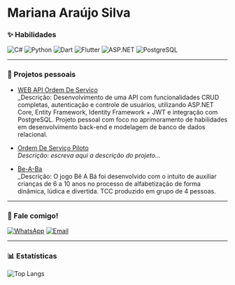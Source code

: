 # Mariana Araújo Silva

### ✨ Habilidades
![C#](https://img.shields.io/badge/C%23-FF8DAA?style=for-the-badge&logo=c-sharp&logoColor=4B0082)
![Python](https://img.shields.io/badge/Python-87CEEB?style=for-the-badge&logo=python&logoColor=003366)
![Dart](https://img.shields.io/badge/Dart-BAA0FF?style=for-the-badge&logo=dart&logoColor=4B0082)
![Flutter](https://img.shields.io/badge/Flutter-7FDBFF?style=for-the-badge&logo=flutter&logoColor=003366)
![ASP.NET](https://img.shields.io/badge/ASP.NET-CDA0DD?style=for-the-badge&logo=dotnet&logoColor=4B0082)
![PostgreSQL](https://img.shields.io/badge/PostgreSQL-FFB7B2?style=for-the-badge&logo=postgresql&logoColor=4B0082)

---

### 🌷 Projetos pessoais
- [WEB API Ordem De Serviço](https://github.com/mari-arujjo/API-Ordem-De-Servico)  
  _Descrição: Desenvolvimento de uma API com funcionalidades CRUD completas, autenticação e controle de usuários, utilizando ASP.NET Core, Entity Framework, Identity Framework + JWT e integração com PostgreSQL. Projeto pessoal com foco no aprimoramento de habilidades em desenvolvimento back-end e modelagem de banco de dados relacional.

- [Ordem De Serviço Piloto](https://github.com/mari-arujjo/Ordem-De-Servico-Piloto)  
  _Descrição: escreva aqui a descrição do projeto..._

- [Be-A-Ba](https://github.com/mari-arujjo/Be-A-Ba)  
  _Descrição: O jogo Bê A Bá foi desenvolvido com o intuito de auxiliar crianças de 6 a 10 anos no processo de alfabetização de forma dinâmica, lúdica e divertida. TCC produzido em grupo de 4 pessoas.

---

### 💌 Fale comigo!
[![WhatsApp](https://img.shields.io/badge/WhatsApp-99FF99?style=for-the-badge&logo=whatsapp&logoColor=006400)](https://wa.me/5584988594714)
[![Email](https://img.shields.io/badge/Gmail-FF9999?style=for-the-badge&logo=gmail&logoColor=8B0000)](mailto:araujosl.mariana@gmail.com)

---

### 📊 Estatísticas
![Top Langs](https://github-readme-stats.vercel.app/api/top-langs/?username=mari-arujjo&layout=compact&theme=radical)

